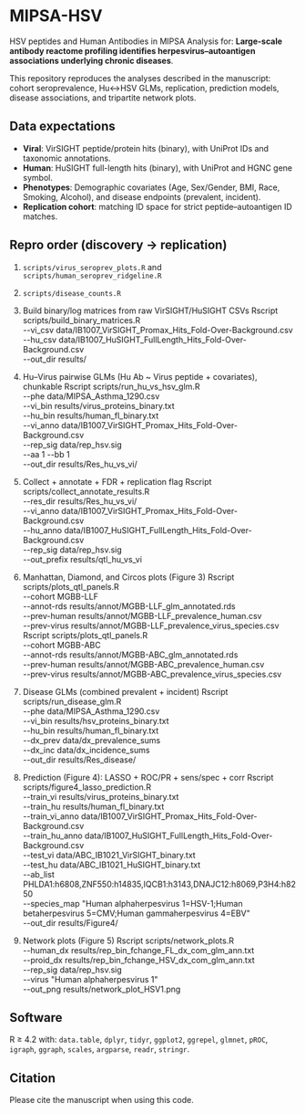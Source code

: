 # MIPSA-HSV

HSV peptides and Human Antibodies in MIPSA
Analysis for: **Large-scale antibody reactome profiling identifies herpesvirus–autoantigen associations underlying chronic diseases**.

This repository reproduces the analyses described in the manuscript: cohort seroprevalence, Hu↔HSV GLMs, replication, prediction models, disease associations, and tripartite network plots.

## Data expectations
- **Viral**: VirSIGHT peptide/protein hits (binary), with UniProt IDs and taxonomic annotations.
- **Human**: HuSIGHT full-length hits (binary), with UniProt and HGNC gene symbol.
- **Phenotypes**: Demographic covariates (Age, Sex/Gender, BMI, Race, Smoking, Alcohol), and disease endpoints (prevalent, incident).
- **Replication cohort**: matching ID space for strict peptide–autoantigen ID matches.

## Repro order (discovery → replication)
1) `scripts/virus_seroprev_plots.R` and `scripts/human_seroprev_ridgeline.R`
2) `scripts/disease_counts.R`

3) Build binary/log matrices from raw VirSIGHT/HuSIGHT CSVs
Rscript scripts/build_binary_matrices.R \
  --vi_csv data/IB1007_VirSIGHT_Promax_Hits_Fold-Over-Background.csv \
  --hu_csv data/IB1007_HuSIGHT_FullLength_Hits_Fold-Over-Background.csv \
  --out_dir results/
   
4) Hu–Virus pairwise GLMs (Hu Ab ~ Virus peptide + covariates), chunkable
Rscript scripts/run_hu_vs_hsv_glm.R \
  --phe data/MIPSA_Asthma_1290.csv \
  --vi_bin results/virus_proteins_binary.txt \
  --hu_bin results/human_fl_binary.txt \
  --vi_anno data/IB1007_VirSIGHT_Promax_Hits_Fold-Over-Background.csv \
  --rep_sig data/rep_hsv.sig \
  --aa 1 --bb 1 \
  --out_dir results/Res_hu_vs_vi/
   
5) Collect + annotate + FDR + replication flag
Rscript scripts/collect_annotate_results.R \
  --res_dir results/Res_hu_vs_vi/ \
  --vi_anno data/IB1007_VirSIGHT_Promax_Hits_Fold-Over-Background.csv \
  --hu_anno data/IB1007_HuSIGHT_FullLength_Hits_Fold-Over-Background.csv \
  --rep_sig data/rep_hsv.sig \
  --out_prefix results/qtl_hu_vs_vi

6) Manhattan, Diamond, and Circos plots (Figure 3)
Rscript scripts/plots_qtl_panels.R \
  --cohort MGBB-LLF \
  --annot-rds results/annot/MGBB-LLF_glm_annotated.rds \
  --prev-human results/annot/MGBB-LLF_prevalence_human.csv \
  --prev-virus results/annot/MGBB-LLF_prevalence_virus_species.csv
Rscript scripts/plots_qtl_panels.R \
  --cohort MGBB-ABC \
  --annot-rds results/annot/MGBB-ABC_glm_annotated.rds \
  --prev-human results/annot/MGBB-ABC_prevalence_human.csv \
  --prev-virus results/annot/MGBB-ABC_prevalence_virus_species.csv

7) Disease GLMs (combined prevalent + incident)
Rscript scripts/run_disease_glm.R \
  --phe data/MIPSA_Asthma_1290.csv \
  --vi_bin results/hsv_proteins_binary.txt \
  --hu_bin results/human_fl_binary.txt \
  --dx_prev data/dx_prevalence_sums \
  --dx_inc data/dx_incidence_sums \
  --out_dir results/Res_disease/

8) Prediction (Figure 4): LASSO + ROC/PR + sens/spec + corr
Rscript scripts/figure4_lasso_prediction.R \
  --train_vi results/virus_proteins_binary.txt \
  --train_hu results/human_fl_binary.txt \
  --train_vi_anno data/IB1007_VirSIGHT_Promax_Hits_Fold-Over-Background.csv \
  --train_hu_anno data/IB1007_HuSIGHT_FullLength_Hits_Fold-Over-Background.csv \
  --test_vi data/ABC_IB1021_VirSIGHT_binary.txt \
  --test_hu data/ABC_IB1021_HuSIGHT_binary.txt \
  --ab_list PHLDA1:h6808,ZNF550:h14835,IQCB1:h3143,DNAJC12:h8069,P3H4:h8250 \
  --species_map "Human alphaherpesvirus 1=HSV-1;Human betaherpesvirus 5=CMV;Human gammaherpesvirus 4=EBV" \
  --out_dir results/Figure4/

9) Network plots (Figure 5)
Rscript scripts/network_plots.R \
  --human_dx results/rep_bin_fchange_FL_dx_com_glm_ann.txt \
  --proid_dx results/rep_bin_fchange_HSV_dx_com_glm_ann.txt \
  --rep_sig data/rep_hsv.sig \
  --virus "Human alphaherpesvirus 1" \
  --out_png results/network_plot_HSV1.png
   
## Software
R ≥ 4.2 with: `data.table`, `dplyr`, `tidyr`, `ggplot2`, `ggrepel`, `glmnet`, `pROC`, `igraph`, `ggraph`, `scales`, `argparse`, `readr`, `stringr`.

## Citation
Please cite the manuscript when using this code.
